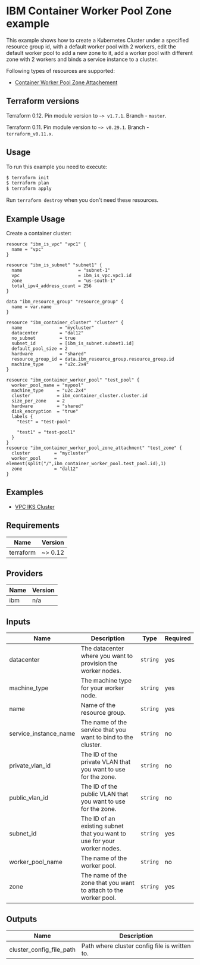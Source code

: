 # IBM Container Worker Pool Zone example

This example shows how to create a Kubernetes Cluster under a specified resource group id, with a default worker pool with 2 workers, edit the default worker pool to add a new zone to it, add a worker pool with different zone with 2 workers and binds a service instance to a cluster.


Following types of resources are supported:

* [ Container Worker Pool Zone Attachement](https://cloud.ibm.com/docs/terraform?topic=terraform-container-resources#container-pool-zone)


## Terraform versions

Terraform 0.12. Pin module version to `~> v1.7.1`. Branch - `master`.

Terraform 0.11. Pin module version to `~> v0.29.1`. Branch - `terraform_v0.11.x`.

## Usage

To run this example you need to execute:

```bash
$ terraform init
$ terraform plan
$ terraform apply
```

Run `terraform destroy` when you don't need these resources.

## Example Usage

Create a container cluster:

```hcl
resource "ibm_is_vpc" "vpc1" {
  name = "vpc"
}

resource "ibm_is_subnet" "subnet1" {
  name                     = "subnet-1"
  vpc                      = ibm_is_vpc.vpc1.id
  zone                     = "us-south-1"
  total_ipv4_address_count = 256
}

data "ibm_resource_group" "resource_group" {
  name = var.name
}

resource "ibm_container_cluster" "cluster" {
  name              = "mycluster"
  datacenter        = "dal12"
  no_subnet         = true
  subnet_id         = [ibm_is_subnet.subnet1.id]
  default_pool_size = 2
  hardware          = "shared"
  resource_group_id = data.ibm_resource_group.resource_group.id
  machine_type      = "u2c.2x4"
}

resource "ibm_container_worker_pool" "test_pool" {
  worker_pool_name = "mypool"
  machine_type     = "u2c.2x4"
  cluster          = ibm_container_cluster.cluster.id
  size_per_zone    = 2
  hardware         = "shared"
  disk_encryption  = "true"
  labels {
    "test" = "test-pool"

    "test1" = "test-pool1"
  }
}
resource "ibm_container_worker_pool_zone_attachment" "test_zone" {
  cluster         = "mycluster"
  worker_pool     = element(split("/",ibm_container_worker_pool.test_pool.id),1)
  zone            = "dal12"
}
```

## Examples

* [ VPC IKS Cluster  ](https://github.com/umarali-nagoor/terraform-provider-ibm/tree/v12_iks_openshift_example_update/examples/ibm-cluster/cluster-worker-pool-zone)

<!-- BEGINNING OF PRE-COMMIT-TERRAFORM DOCS HOOK -->
## Requirements

| Name | Version |
|------|---------|
| terraform | ~> 0.12 |

## Providers

| Name | Version |
|------|---------|
| ibm | n/a |

## Inputs

| Name | Description | Type | Required |
|------|-------------|------|---------|
| datacenter| The datacenter where you want to provision the worker nodes.  | `string` | yes |
| machine_type | The machine type for your worker node.   | `string` | yes |
| name | Name of the resource group. | `string` | yes |
| service_instance_name | The name of the service that you want to bind to the cluster.  | `string` | no |
| private_vlan_id | The ID of the private VLAN that you want to use for the zone.| `string` | no |
| public_vlan_id | The ID of the public VLAN that you want to use for the zone.  | `string` | no |
| subnet_id | The ID of an existing subnet that you want to use for your worker nodes.  | `string` | yes |
| worker_pool_name | The name of the worker pool. | `string` | no |
| zone | The name of the zone that you want to attach to the worker pool.  | `string` | yes |


## Outputs

| Name | Description |
|------|-------------|
| cluster_config_file_path | Path where cluster config file is written to. |

